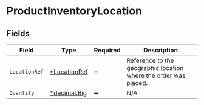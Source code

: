 # ProductInventoryLocation


## Fields

| Field                                                                   | Type                                                                    | Required                                                                | Description                                                             |
| ----------------------------------------------------------------------- | ----------------------------------------------------------------------- | ----------------------------------------------------------------------- | ----------------------------------------------------------------------- |
| `LocationRef`                                                           | [*LocationRef](../../models/shared/locationref.md)                      | :heavy_minus_sign:                                                      | Reference to the geographic location where the order was placed.        |
| `Quantity`                                                              | [*decimal.Big](https://pkg.go.dev/github.com/ericlagergren/decimal#Big) | :heavy_minus_sign:                                                      | N/A                                                                     |